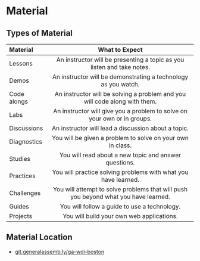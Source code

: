 # Material

## Types of Material

| Material|  What to Expect   |
|:--------|:-----------------:|
| Lessons | An instructor will be presenting a topic as you listen and take notes.     |
| Demos   | An instructor will be demonstrating a technology as you watch.     |
| Code alongs | An instructor will be solving a problem and you will code along with them.     |
| Labs          | An instructor will give you a problem to solve on your own or in groups.     |
| Discussions    | An instructor will lead a discussion about a topic.     |
| Diagnostics      | You will be given a problem to solve on your own in class.      |
| Studies          | You will read about a new topic and answer questions.       |
| Practices        | You will practice solving problems with what you have learned.|
| Challenges       | You will attempt to solve problems that will push you beyond what you have learned. |
| Guides           | You will follow a guide to use a technology.   |
| Projects |  You will build your own web applications.   |

## Material Location

- [git.generalassemb.ly/ga-wdi-boston](https://git.generalassemb.ly/ga-wdi-boston)
